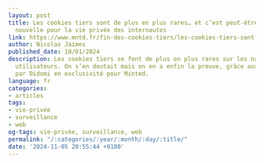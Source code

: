 ```yaml
---
layout: post
title: Les cookies tiers sont de plus en plus rares… et c’est peut-être une mauvaise
  nouvelle pour la vie privée des internautes
link: https://www.mntd.fr/fin-des-cookies-tiers/les-cookies-tiers-sont-de-plus-en-plus-rares-et-c-est-peut-etre-une-mauvaise-nouvelle-pour-la-vie-privee-des-utilisateurs-756034
author: Nicolas Jaimes
published_date: 10/01/2024
description: Les cookies tiers se font de plus en plus rares sur les navigateurs des
  utilisateurs. On s’en doutait mais on en a enfin la preuve, grâce aux données communiquées
  par Didomi en exclusivité pour Minted.
language: fr
categories:
- articles
tags:
- vie-privée
- surveillance
- web
og-tags: vie-privée, surveillance, web
permalink: "/:categories/:year/:month/:day/:title/"
date: '2024-11-05 20:55:44 +0100'
---
```

